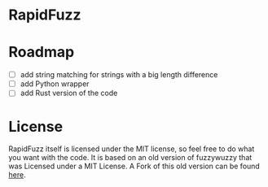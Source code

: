 # RapidFuzz

# Roadmap
- [ ] add string matching for strings with a big length difference
- [ ] add Python wrapper
- [ ] add Rust version of the code

# License
RapidFuzz itself is licensed under the MIT license, so feel free to do what you want with the code.
It is based on an old version of fuzzywuzzy that was Licensed under a MIT License.
A Fork of this old version can be found [here](https://github.com/rhasspy/fuzzywuzzy).
